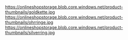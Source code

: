 https://onlineshopstorage.blob.core.windows.net/product-thumbnails/goldkette.jpg
https://onlineshopstorage.blob.core.windows.net/product-thumbnails/ohrringe.jpg
https://onlineshopstorage.blob.core.windows.net/product-thumbnails/silverring.jpg